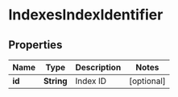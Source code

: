 

# IndexesIndexIdentifier

## Properties

Name | Type | Description | Notes
------------ | ------------- | ------------- | -------------
**id** | **String** | Index ID |  [optional]




